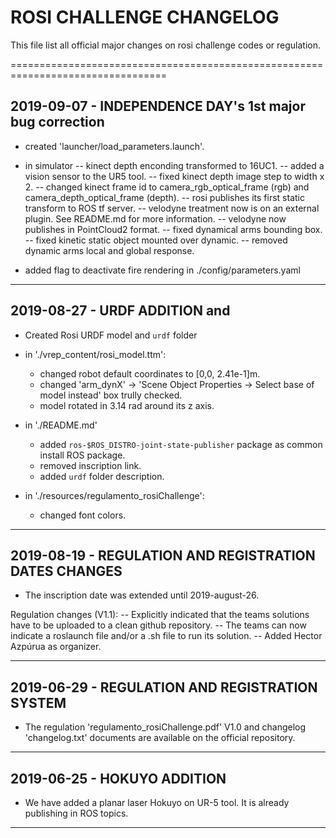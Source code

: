 # ROSI CHALLENGE CHANGELOG

This file list all official major changes on rosi challenge codes or regulation.

=================================================================================
## 2019-09-07 - INDEPENDENCE DAY's 1st major bug correction

- created 'launcher/load_parameters.launch'.

- in simulator
	-- kinect depth enconding transformed to 16UC1. 
	-- added a vision sensor to the UR5 tool.
	-- fixed kinect depth image step to width x 2.
	-- changed kinect frame id to camera_rgb_optical_frame (rgb) and camera_depth_optical_frame (depth).
	-- rosi publishes its first static transform to ROS tf server.
	-- velodyne treatment now is on an external plugin. See README.md for more information.
	-- velodyne now publishes in PointCloud2 format.
	-- fixed dynamical arms bounding box.
	-- fixed kinetic static object mounted over dynamic.
	-- removed dynamic arms local and global response.

- added flag to deactivate fire rendering in ./config/parameters.yaml


---------------------------------------------------------------------------------
## 2019-08-27 - URDF ADDITION and  

- Created Rosi URDF model and `urdf` folder

- in './vrep_content/rosi_model.ttm': 
	- changed robot default coordinates to [0,0, 2.41e-1]m.
	- changed 'arm_dynX' -> 'Scene Object Properties -> Select base of model instead' box trully checked.
	- model rotated in 3.14 rad around its z axis.

- in './README.md'
	- added `ros-$ROS_DISTRO-joint-state-publisher` package as common install ROS package.
	- removed inscription link.
	- added `urdf` folder description.

- in './resources/regulamento_rosiChallenge':
	- changed font colors.


---------------------------------------------------------------------------------
## 2019-08-19 - REGULATION AND REGISTRATION DATES CHANGES

- The inscription date was extended until 2019-august-26.

Regulation changes (V1.1):
-- Explicitly indicated that the teams solutions have to be uploaded to a clean github repository.
-- The teams can now indicate a roslaunch file and/or a .sh file to run its solution.
-- Added Hector Azpúrua as organizer.


---------------------------------------------------------------------------------
## 2019-06-29 - REGULATION AND REGISTRATION SYSTEM

- The regulation 'regulamento_rosiChallenge.pdf' V1.0 and changelog 'changelog.txt' documents are available on the official repository.


---------------------------------------------------------------------------------
## 2019-06-25 - HOKUYO ADDITION

- We have added a planar laser Hokuyo on UR-5 tool. It is already publishing in ROS topics.


---------------------------------------------------------------------------------


